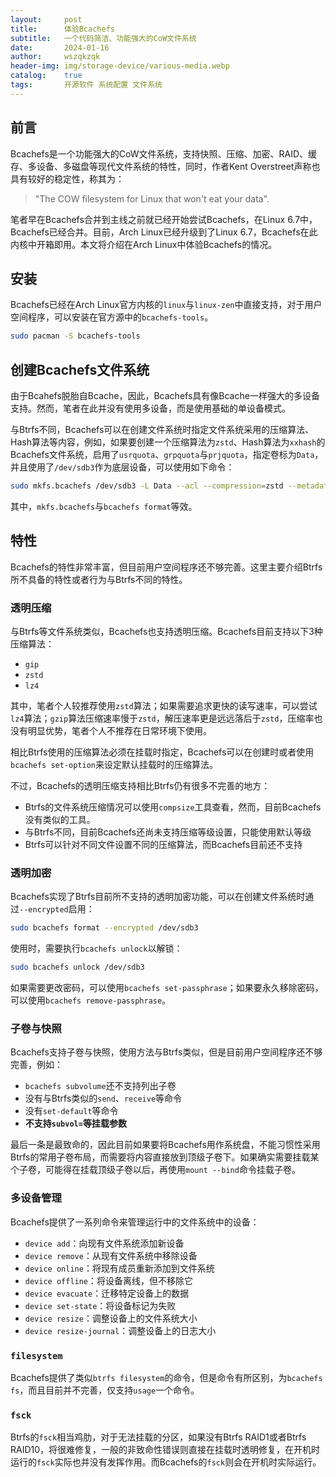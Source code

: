 ```yaml
---
layout:     post
title:      体验Bcachefs
subtitle:   一个代码简洁、功能强大的CoW文件系统
date:       2024-01-16
author:     wszqkzqk
header-img: img/storage-device/various-media.webp
catalog:    true
tags:       开源软件 系统配置 文件系统
---
```


## 前言

Bcachefs是一个功能强大的CoW文件系统，支持快照、压缩、加密、RAID、缓存、多设备、多磁盘等现代文件系统的特性，同时，作者Kent Overstreet声称也具有较好的稳定性，称其为：

> "The COW filesystem for Linux that won't eat your data".

笔者早在Bcachefs合并到主线之前就已经开始尝试Bcachefs，在Linux 6.7中，Bcachefs已经合并。目前，Arch Linux已经升级到了Linux 6.7，Bcachefs在此内核中开箱即用。本文将介绍在Arch Linux中体验Bcachefs的情况。

## 安装

Bcachefs已经在Arch Linux官方内核的`linux`与`linux-zen`中直接支持，对于用户空间程序，可以安装在官方源中的`bcachefs-tools`。

```bash
sudo pacman -S bcachefs-tools
```

## 创建Bcachefs文件系统

由于Bcahefs脱胎自Bcache，因此，Bcachefs具有像Bcache一样强大的多设备支持。然而，笔者在此并没有使用多设备，而是使用基础的单设备模式。

与Btrfs不同，Bcachefs可以在创建文件系统时指定文件系统采用的压缩算法、Hash算法等内容，例如，如果要创建一个压缩算法为`zstd`、Hash算法为`xxhash`的Bcachefs文件系统，启用了`usrquota`、`grpquota`与`prjquota`，指定卷标为`Data`，并且使用了`/dev/sdb3`作为底层设备，可以使用如下命令：

```bash
sudo mkfs.bcachefs /dev/sdb3 -L Data --acl --compression=zstd --metadata_checksum=xxhash --data_checksum=xxhash --usrquota --grpquota --prjquota
```

其中，`mkfs.bcachefs`与`bcachefs format`等效。

## 特性

Bcachefs的特性非常丰富，但目前用户空间程序还不够完善。这里主要介绍Btrfs所不具备的特性或者行为与Btrfs不同的特性。

### 透明压缩

与Btrfs等文件系统类似，Bcachefs也支持透明压缩。Bcachefs目前支持以下3种压缩算法：
* `gip`
* `zstd`
* `lz4`

其中，笔者个人较推荐使用`zstd`算法；如果需要追求更快的读写速率，可以尝试`lz4`算法；`gzip`算法压缩速率慢于`zstd`，解压速率更是远远落后于`zstd`，压缩率也没有明显优势，笔者个人不推荐在日常环境下使用。

相比Btrfs使用的压缩算法必须在挂载时指定，Bcachefs可以在创建时或者使用`bcachefs set-option`来设定默认挂载时的压缩算法。

不过，Bcachefs的透明压缩支持相比Btrfs仍有很多不完善的地方：
* Btrfs的文件系统压缩情况可以使用`compsize`工具查看，然而，目前Bcachefs没有类似的工具。
* 与Btrfs不同，目前Bcachefs还尚未支持压缩等级设置，只能使用默认等级
* Btrfs可以针对不同文件设置不同的压缩算法，而Bcachefs目前还不支持

### 透明加密

Bcachefs实现了Btrfs目前所不支持的透明加密功能，可以在创建文件系统时通过`--encrypted`启用：

```bash
sudo bcachefs format --encrypted /dev/sdb3
```

使用时，需要执行`bcachefs unlock`以解锁：

```bash
sudo bcachefs unlock /dev/sdb3
```
如果需要更改密码，可以使用`bcachefs set-passphrase`；如果要永久移除密码，可以使用`bcachefs remove-passphrase`。

### 子卷与快照

Bcachefs支持子卷与快照，使用方法与Btrfs类似，但是目前用户空间程序还不够完善，例如：
* `bcachefs subvolume`还不支持列出子卷
* 没有与Btrfs类似的`send`、`receive`等命令
* 没有`set-default`等命令
* **不支持`subvol=`等挂载参数**

最后一条是最致命的，因此目前如果要将Bcachefs用作系统盘，不能习惯性采用Btrfs的常用子卷布局，而需要将内容直接放到顶级子卷下。如果确实需要挂载某个子卷，可能得在挂载顶级子卷以后，再使用`mount --bind`命令挂载子卷。

### 多设备管理

Bcachefs提供了一系列命令来管理运行中的文件系统中的设备：

* `device add`：向现有文件系统添加新设备
* `device remove`：从现有文件系统中移除设备
* `device online`：将现有成员重新添加到文件系统
* `device offline`：将设备离线，但不移除它
* `device evacuate`：迁移特定设备上的数据
* `device set-state`：将设备标记为失败
* `device resize`：调整设备上的文件系统大小
* `device resize-journal`：调整设备上的日志大小

### `filesystem`

Bcachefs提供了类似`btrfs filesystem`的命令，但是命令有所区别，为`bcachefs fs`，而且目前并不完善，仅支持`usage`一个命令。

### `fsck`

Btrfs的`fsck`相当鸡肋，对于无法挂载的分区，如果没有Btrfs RAID1或者Btrfs RAID10，将很难修复，一般的非致命性错误则直接在挂载时透明修复，在开机时运行的`fsck`实际也并没有发挥作用。而Bcachefs的`fsck`则会在开机时实际运行。
